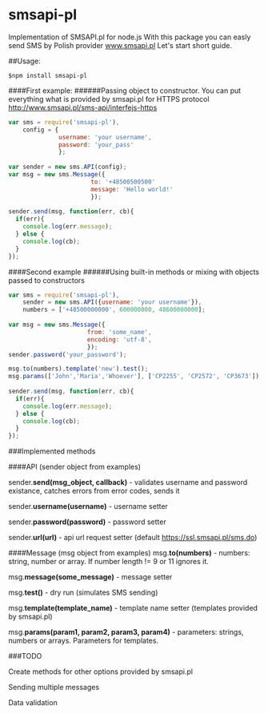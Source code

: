 smsapi-pl
=========

Implementation of SMSAPI.pl for node.js
With this package you can easly send SMS by Polish provider www.smsapi.pl
Let's start short guide.

##Usage:
```text
$npm install smsapi-pl
```
####First example:
######Passing object to constructor. You can put everything what is provided by smsapi.pl for HTTPS protocol http://www.smsapi.pl/sms-api/interfejs-https

```javascript
var sms = require('smsapi-pl'),
    config = {
              username: 'your username',
              password: 'your_pass'
              };
              
var sender = new sms.API(config);
var msg = new sms.Message({
                       to: '+48500500500'
                       message: 'Hello world!'
                       });
                       
sender.send(msg, function(err, cb){
  if(err){
    console.log(err.message);
  } else {
    console.log(cb);
  }
});
```

####Second example 
######Using built-in methods or mixing with objects passed to constructors
```javascript
var sms = require('smsapi-pl'),
    sender = new sms.API({username: 'your username'}),
    numbers = ['+48500000000', 600000000, 48600000000];
    
var msg = new sms.Message({
                      from: 'some_name',
                      encoding: 'utf-8',
                      });
sender.password('your_password');

msg.to(numbers).template('new').test();
msg.params(['John','Maria','Whoever'], ['CP2255', 'CP2572', 'CP3673']);
                       
sender.send(msg, function(err, cb){
  if(err){
    console.log(err.message);
  } else {
    console.log(cb);
  }
});
```

###Implemented methods

####API (sender object from examples)

sender.**send(msg_object, callback)** - validates username and password existance, catches errors from error codes, sends it

sender.**username(username)** - username setter

sender.**password(password)** - password setter

sender.**url(url)** - api url request setter (default https://ssl.smsapi.pl/sms.do)

####Message (msg object from examples)
msg.**to(numbers)** - numbers: string, number or array. If number length != 9 or 11 ignores it.

msg.**message(some_message)** - message setter

msg.**test()** - dry run (simulates SMS sending)

msg.**template(template_name)** - template name setter (templates provided by smsapi.pl)

msg.**params(param1, param2, param3, param4)** - parameters: strings, numbers or arrays. Parameters for templates.


###TODO

Create methods for other options provided by smsapi.pl

Sending multiple messages

Data validation

